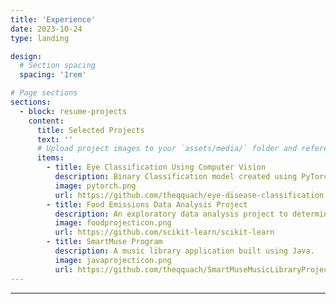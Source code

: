 ```yaml
---
title: 'Experience'
date: 2023-10-24
type: landing

design:
  # Section spacing
  spacing: '1rem'

# Page sections
sections:
  - block: resume-projects
    content:
      title: Selected Projects
      text: ''
      # Upload project images to your `assets/media/` folder and reference the filename in the `image` option
      items:
        - title: Eye Classification Using Computer Vision
          description: Binary Classification model created using PyTorch. The goal was to train the model to correctly identify images of diseased eyes.
          image: pytorch.png
          url: https://github.com/theqquach/eye-disease-classification
        - title: Food Emissions Data Analysis Project
          description: An exploratory data analysis project to determine the relationship between greenhouse gas emissions, food production, and food consumption.
          image: foodprojecticon.png
          url: https://github.com/scikit-learn/scikit-learn
        - title: SmartMuse Program
          description: A music library application built using Java.
          image: javaprojecticon.png
          url: https://github.com/theqquach/SmartMuseMusicLibraryProject
---
```

---
